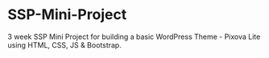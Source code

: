 # SSP-Mini-Project
3 week SSP Mini Project for building a basic WordPress Theme - Pixova Lite using HTML,  CSS, JS &amp; Bootstrap.

